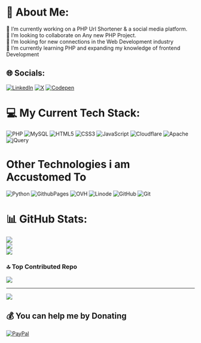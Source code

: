 # 💫 About Me:
🔭 I’m currently working on a PHP Url Shortener & a social media platform.<br>👯 I’m looking to collaborate on Any new PHP Project.<br>🤝 I’m looking for new connections in the Web Development industry<br>🌱 I’m currently learning PHP and expanding my knowledge of frontend Development


## 🌐 Socials:
[![LinkedIn](https://img.shields.io/badge/LinkedIn-%230077B5.svg?logo=linkedin&logoColor=white)](https://www.linkedin.com/in/patryk-namyslak/) [![X](https://img.shields.io/badge/X-black.svg?logo=X&logoColor=white)](https://x.com/PatrykNamyslak) [![Codepen](https://img.shields.io/badge/Codepen-000000?style=for-the-badge&logo=codepen&logoColor=white)](https://codepen.io/PatrykNamyslak) 

# 💻 My Current Tech Stack:
![PHP](https://img.shields.io/badge/php-%23777BB4.svg?style=flat&logo=php&logoColor=white) ![MySQL](https://img.shields.io/badge/mysql-4479A1.svg?style=flat&logo=mysql&logoColor=white) ![HTML5](https://img.shields.io/badge/html5-%23E34F26.svg?style=flat&logo=html5&logoColor=white) ![CSS3](https://img.shields.io/badge/css3-%231572B6.svg?style=flat&logo=css3&logoColor=white) ![JavaScript](https://img.shields.io/badge/javascript-%23323330.svg?style=flat&logo=javascript&logoColor=%23F7DF1E) ![Cloudflare](https://img.shields.io/badge/Cloudflare-F38020?style=flat&logo=Cloudflare&logoColor=white) ![Apache](https://img.shields.io/badge/apache-%23D42029.svg?style=flat&logo=apache&logoColor=white) ![jQuery](https://img.shields.io/badge/jquery-%230769AD.svg?style=flat&logo=jquery&logoColor=white)

# Other Technologies i am Accustomed To
![Python](https://img.shields.io/badge/python-3670A0?style=flat&logo=python&logoColor=ffdd54) ![GithubPages](https://img.shields.io/badge/github%20pages-121013?style=flat&logo=github&logoColor=white) ![OVH](https://img.shields.io/badge/ovh-%23123F6D.svg?style=flat&logo=ovh&logoColor=#123F6D) ![Linode](https://img.shields.io/badge/linode-00A95C?style=flat&logo=linode&logoColor=white)  ![GitHub](https://img.shields.io/badge/github-%23121011.svg?style=flat&logo=github&logoColor=white) ![Git](https://img.shields.io/badge/git-%23F05033.svg?style=flat&logo=git&logoColor=white)
# 📊 GitHub Stats:
![](https://github-readme-stats.vercel.app/api?username=PatrykNamyslak&theme=midnight-purple&hide_border=true&include_all_commits=false&count_private=false)<br/>
![](https://github-readme-streak-stats.herokuapp.com/?user=PatrykNamyslak&theme=midnight-purple&hide_border=true)<br/>
![](https://github-readme-stats.vercel.app/api/top-langs/?username=PatrykNamyslak&theme=midnight-purple&hide_border=true&include_all_commits=false&count_private=false&layout=compact)

### 🔝 Top Contributed Repo
![](https://github-contributor-stats.vercel.app/api?username=PatrykNamyslak&limit=5&theme=midnight-purple&combine_all_yearly_contributions=true)

---
[![](https://visitcount.itsvg.in/api?id=PatrykNamyslak&icon=5&color=6)](https://visitcount.itsvg.in)

  ## 💰 You can help me by Donating
  [![PayPal](https://img.shields.io/badge/PayPal-00457C?style=for-the-badge&logo=paypal&logoColor=white)](https://paypal.me/ItzAver) 

  
<!-- Proudly created with GPRM ( https://gprm.itsvg.in ) -->

